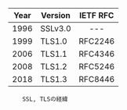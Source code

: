 | Year	| Version	| IETF RFC| 
| ---- | ---- | :----: |
| 1996| 	SSLv3.0|    --- | 
| 1999| 	TLS1.0| 	RFC2246| 
| 2006| 	TLS1.1| 	RFC4346|
| 2008| 	TLS1.2| 	RFC5246| 
| 2018| 	TLS1.3| 	RFC8446| 
        SSL, TLSの経緯
